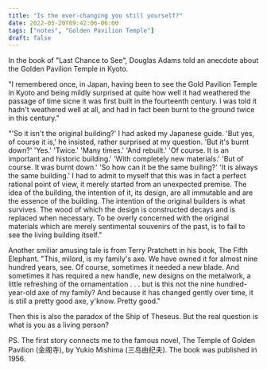```yaml
---
title: "Is the ever-changing you still yourself?"
date: 2022-05-20T09:42:06-06:00
tags: ["notes", "Golden Pavilion Temple"]
draft: false
---
```


In the book of "Last Chance to See", Douglas Adams told an anecdote about the Golden Pavilion Temple in Kyoto. 

"I remembered once, in Japan, having been to see the Gold Pavilion Temple in Kyoto and being mildly surprised at quite how well it had weathered the passage of time sicne it was first built in the fourteenth century. I was told it hadn't weathered well at all, and had in fact been burnt to the ground twice in this century." 

"'So it isn't the original building?' I had asked my Japanese guide.
'But yes, of course it is,' he insisted, rather surprised at my question.
'But it's burnt down?'
'Yes.'
'Twice.'
'Many times.'
'And rebuilt.'
'Of course. It is an important and historic building.'
'With completely new materials.'
'But of course. It was burnt down.'
'So how can it be the same builing?'
'It is always the same building.'
I had to admit to myself that this was in fact a perfect rational point of view, it merely started from an unexpected premise. The idea of the building, the intention of it, its design, are all immutable and are the essence of the building. The intention of the original builders is what survives. The wood of which the design is constructed decays and is replaced when necessary. To be overly concerned with the original materials which are merely sentimental souvenirs of the past, is  to fail to see the living building itself."

Another smiliar amusing tale is from Terry Pratchett in his book, The Fifth Elephant. "This, milord, is my family's axe. We have owned it for almost nine hundred years, see. Of course, sometimes it needed a new blade. And sometimes it has required a new handle, new designs on the metalwork, a little refreshing of the ornamentation . . . but is this not the nine hundred-year-old axe of my family? And because it has changed gently over time, it is still a pretty good axe, y'know. Pretty good."

Then this is also the paradox of the Ship of Theseus. But the real question is what is you as a living person?

PS. The first story connects me to the famous novel, The Temple of Golden Pavilion (金阁寺), by Yukio Mishima (三岛由纪夫). The book was published in 1956.
 
